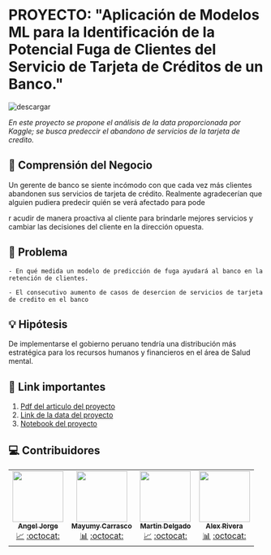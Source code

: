 # PROYECTO: "Aplicación de Modelos ML para la Identificación de la Potencial Fuga de Clientes del Servicio de Tarjeta de Créditos de un Banco."

<img src="https://i.ibb.co/4dbF13x/descargar.jpg" alt="descargar" border="0">

_En este proyecto se propone el análisis de la data proporcionada por Kaggle; se busca predeccir el abandono de servicios de la tarjeta de credito._

## 🔎 Comprensión del Negocio 

Un gerente de banco se siente incómodo con que cada vez más clientes abandonen sus servicios de tarjeta de crédito. Realmente agradecerían que alguien pudiera predecir quién se verá afectado para pode

r acudir de manera proactiva al cliente para brindarle mejores servicios y cambiar las decisiones del cliente en la dirección opuesta.

## 🧠 Problema

```
- En qué medida un modelo de predicción de fuga ayudará al banco en la retención de clientes.

- El consecutivo aumento de casos de desercion de servicios de tarjeta de credito en el banco
```
## 💡 Hipótesis  
De implementarse el gobierno peruano tendría una distribución más estratégica para los recursos humanos y financieros en el área de Salud mental.

## 🔗 Link importantes 
1. [Pdf del articulo del proyecto]()
2. [Link de la data del proyecto](https://www.kaggle.com/sakshigoyal7/credit-card-customers?select=BankChurners.csv)
3. [Notebook del proyecto]()


## 💻 Contribuidores 

<table>
  <tr>
    <td align="center">
        <a href="https://www.linkedin.com/in/angel-jorge-salazar-7b3bb614b/">
            <img src="https://media-exp1.licdn.com/dms/image/C4E03AQFAKyY-otOvfw/profile-displayphoto-shrink_200_200/0/1556694909105?e=1618444800&v=beta&t=atX0ftmFfrrspYwBsRRm3VKdsjSKtrhjqgO93kwxg9g" width="100px;" alt=""/>
            <br /><sub><b>Angel Jorge</b></sub>
        </a>
        <br />
        <a href="#analisis" title="Analisis">📈</a> 
        <a href="#github" title="Github">:octocat:</a>
    </td>
    <td align="center">
        <a href="https://www.linkedin.com/in/heydy-mayumy-carrasco-huaccha-3876bb137/">
            <img src="https://media-exp1.licdn.com/dms/image/C5603AQEVigsrEVOAhA/profile-displayphoto-shrink_800_800/0/1522775622504?e=1618444800&v=beta&t=rQYxGMVl2IUKk-PJVJLmYpyYE60Eo8lUglRhKTpnnKc" width="100px;" alt=""/>
            <br /><sub><b>Mayumy Carrasco</b> </sub>
        </a>
        <br />
        <a href="#analisis" title="Analisis">📊</a> 
        <a href="https://github.com/MayumyCH" title="Github">:octocat:</a>
    </td>
    <td align="center">
        <a href="https://www.linkedin.com/in/martindelhu13/">
            <img src="https://media-exp1.licdn.com/dms/image/C4E03AQFftZEkmTtNOA/profile-displayphoto-shrink_200_200/0/1576931688043?e=1618444800&v=beta&t=RaAE4cTO_YwdEepyYS_8J3kuB6DdtPffeywFonNTls8" width="100px;" alt=""/>
            <br /><sub><b>Martin Delgado </b> </sub>
        </a>
        <br />
        <a href="#analisis" title="Analisis">📈</a> 
        <a href="#github" title="Github">:octocat:</a>
    </td>
    <td align="center">
        <a href="https://www.linkedin.com/in/alex-rivera-cruz-95a22592/">
            <img src="https://media-exp1.licdn.com/dms/image/C4D03AQHJdvDwfZtTAA/profile-displayphoto-shrink_200_200/0/1604855562302?e=1618444800&v=beta&t=HwGQBrnolg_b51zV8xW7ALuaCMgrtqhuAve3CZ27YcI" width="100px;" alt=""/>
            <br /><sub><b>Alex Rivera</b> </sub>
        </a>
        <br />
        <a href="#analisis" title="Analisis">📊</a> 
        <a href="https://github.com/MartinAdolfoDelgadoHuayhua" title="Github">:octocat:</a>
    </td>
  </tr>
</table>
